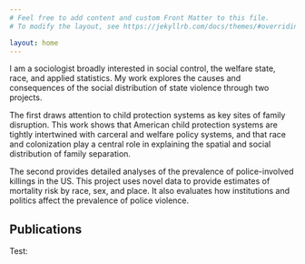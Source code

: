 ```yaml
---
# Feel free to add content and custom Front Matter to this file.
# To modify the layout, see https://jekyllrb.com/docs/themes/#overriding-theme-defaults

layout: home
---
```


<script type='text/javascript' src='https://d1bxh8uas1mnw7.cloudfront.net/assets/embed.js'></script>

I am a sociologist broadly interested in social control, the welfare state, race, and applied statistics. My work explores the causes and consequences of the social distribution of state violence through two projects.

The first draws attention to child protection systems as key sites of family disruption. This work shows that American child protection systems are tightly intertwined with carceral and welfare policy systems, and that race and colonization play a central role in explaining the spatial and social distribution of family separation.

The second provides detailed analyses of the prevalence of police-involved killings in the US. This project uses novel data to provide estimates of mortality risk by race, sex, and place. It also evaluates how institutions and politics affect the prevalence of police violence.

## Publications

Test: <div class='altmetric-embed' data-badge-type='donut' data-doi="10.1038/nature.2012.9872"></div>

